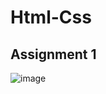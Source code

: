 # Html-Css
## Assignment 1
![image](https://github.com/user-attachments/assets/b514c910-1ff6-4b9b-836b-c28b934e5247)
